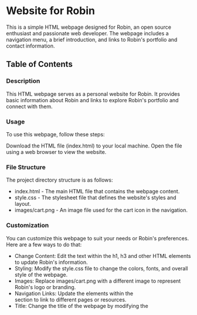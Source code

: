 # Website for Robin
This is a simple HTML webpage designed for Robin, an open source enthusiast and passionate web developer. The webpage includes a navigation menu, a brief introduction, and links to Robin's portfolio and contact information.

## Table of Contents

### Description
This HTML webpage serves as a personal website for Robin. It provides basic information about Robin and links to explore Robin's portfolio and connect with them.

### Usage
To use this webpage, follow these steps:

Download the HTML file (index.html) to your local machine.
Open the file using a web browser to view the website.
### File Structure
The project directory structure is as follows:

* index.html - The main HTML file that contains the webpage content.
* style.css - The stylesheet file that defines the website's styles and layout.
* images/cart.png - An image file used for the cart icon in the navigation.
  
### Customization
You can customize this webpage to suit your needs or Robin's preferences. Here are a few ways to do that:

* Change Content: Edit the text within the h1, h3 and other HTML elements to update Robin's information.
* Styling: Modify the style.css file to change the colors, fonts, and overall style of the webpage.
* Images: Replace images/cart.png with a different image to represent Robin's logo or branding.
* Navigation Links: Update the <a> elements within the <nav> section to link to different pages or resources.
* Title: Change the title of the webpage by modifying the <title> tag in the <head> section of the HTML.

### License
This project is licensed under the MIT License. Feel free to use and modify the code as needed.

### Image Credit
https://unsplash.com/




